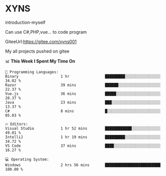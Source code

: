 # XYNS
introduction-myself

Can use C#,PHP,vue... to code program

GiteeUrl:https://gitee.com/xyns001

My all projects pushed on gitee

<!--START_SECTION:waka-->
📊 **This Week I Spent My Time On** 

```text
💬 Programming Languages: 
Binary                   1 hr                █████████░░░░░░░░░░░░░░░░   34.02 % 
Razor                    39 mins             ██████░░░░░░░░░░░░░░░░░░░   22.37 % 
Vue.js                   36 mins             █████░░░░░░░░░░░░░░░░░░░░   20.37 % 
Java                     23 mins             ███░░░░░░░░░░░░░░░░░░░░░░   13.37 % 
C#                       8 mins              █░░░░░░░░░░░░░░░░░░░░░░░░   05.03 % 

🔥 Editors: 
Visual Studio            1 hr 52 mins        ████████████░░░░░░░░░░░░░   49.01 % 
IntelliJ                 1 hr 19 mins        █████████░░░░░░░░░░░░░░░░   34.72 % 
VS Code                  37 mins             ████░░░░░░░░░░░░░░░░░░░░░   16.27 % 

💻 Operating System: 
Windows                  2 hrs 56 mins       █████████████████████████   100.00 % 
```


<!--END_SECTION:waka-->
